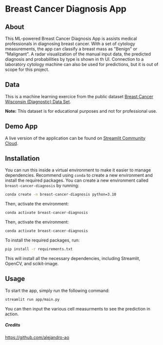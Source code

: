 # Breast Cancer Diagnosis App

## About

This ML-powered Breast Cancer Diagnosis App is assists medical professionals in diagnosing breast cancer. With a set of cytology measurements, the app can classify a breast mass as "Benign" or "Malignant". A radar visualization of the manual input data, the predicted diagnosis and probabilities by type is shown in th UI. Connection to a laboratory cytology machine can also be used for predictions, but it is out of scope for this project.

## Data

This is a machine learning exercice from the public dataset [Breast Cancer Wisconsin (Diagnostic) Data Set](https://www.kaggle.com/datasets/uciml/breast-cancer-wisconsin-data). 

**Note:** This dataset is for educational purposes and not for professional use.

## Demo App

A live version of the application can be found on [Streamlit Community Cloud](link).

## Installation

You can run this inside a virtual environment to make it easier to manage dependencies. Recommend using `conda` to create a new environment and install the required packages. You can create a new environment called `breast-cancer-diagnosis` by running:

```bash
conda create -n breast-cancer-diagnosis python=3.10 
```

Then, activate the environment:

```bash
conda activate breast-cancer-diagnosis
```

Then, activate the environment:

```bash
conda activate breast-cancer-diagnosis
```

To install the required packages, run:

```bash
pip install -r requirements.txt
```

This will install all the necessary dependencies, including Streamlit, OpenCV, and scikit-image.

## Usage
To start the app, simply run the following command:

```bash
streamlit run app/main.py
```

You can then input the various cell measurments to see the prediction in action.

##### Credits
https://github.com/alejandro-ao